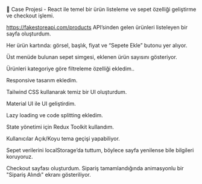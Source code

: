 🛒 Case Projesi - React ile temel bir ürün listeleme ve sepet özelliği geliştirme ve checkout işlemi.

https://fakestoreapi.com/products API’sinden gelen ürünleri listeleyen bir sayfa oluşturdum.

Her ürün kartında: görsel, başlık, fiyat ve “Sepete Ekle” butonu yer alıyor.

Üst menüde bulunan sepet simgesi, eklenen ürün sayısını gösteriyor.

Ürünleri kategoriye göre filtreleme özelliği ekledim..

Responsive tasarım ekledim.

Tailwind CSS kullanarak temiz bir UI oluşturdum.

Material UI ile UI geliştirdim.

Lazy loading ve code splitting ekledim.

State yönetimi için Redux Toolkit kullandım.

Kullanıcılar Açık/Koyu tema geçişi yapabiliyor.

Sepet verilerini localStorage’da tuttum, böylece sayfa yenilense bile bilgileri koruyoruz.

Checkout sayfası oluşturdum. Sipariş tamamlandığında animasyonlu bir "Sipariş Alındı" ekranı gösteriliyor.
